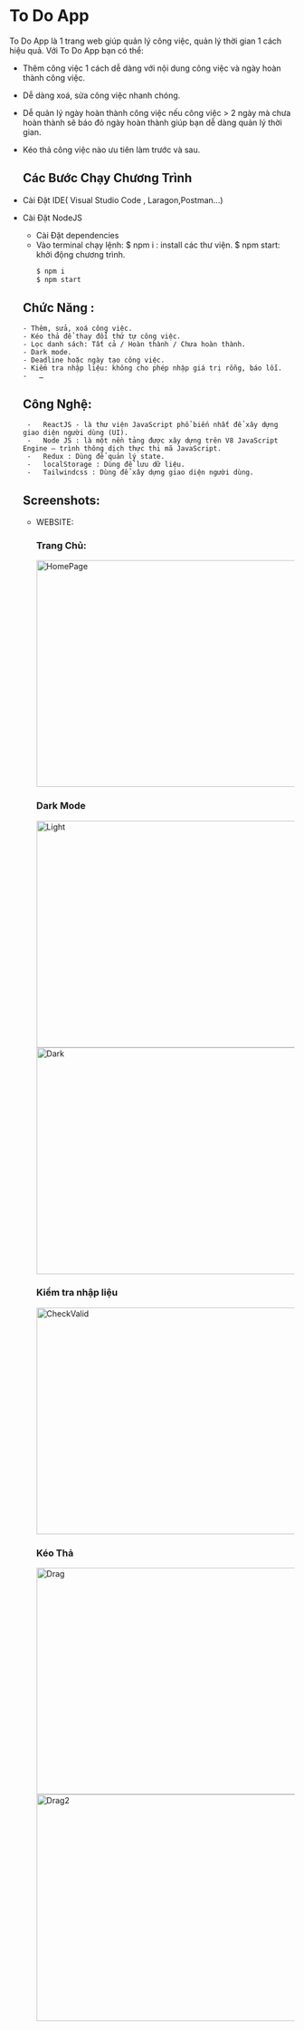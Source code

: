 # To Do App
To Do App là 1 trang web giúp quản lý công việc, quản lý thời gian 1 cách hiệu quả. Với To Do App bạn có thể:
+ Thêm công việc 1 cách dễ dàng với nội dung công việc và ngày hoàn thành công việc.
+ Dễ dàng xoá, sửa công việc nhanh chóng.
+ Dễ quản lý ngày hoàn thành công việc nếu công việc > 2 ngày mà chưa hoàn thành sẽ báo đỏ ngày hoàn thành giúp bạn dễ dàng quản lý thời gian.
+ Kéo thả công việc nào ưu tiên làm trước và sau.

  ## Các Bước Chạy Chương Trình
- Cài Đặt IDE( Visual Studio Code , Laragon,Postman...)
- Cài Đặt NodeJS
    - Cài Đặt dependencies
    - Vào terminal chạy lệnh:
        $ npm i : install các thư viện.
        $ npm start: khởi động chương trình.
      ```bash
      $ npm i
      $ npm start
      ```
      
  ## Chức Năng :
      - Thêm, sửa, xoá công việc.
      - Kéo thả để thay đổi thứ tự công việc.
      - Lọc danh sách: Tất cả / Hoàn thành / Chưa hoàn thành.
      - Dark mode.
      - Deadline hoặc ngày tạo công việc.
      - Kiểm tra nhập liệu: không cho phép nhập giá trị rỗng, báo lỗi.
      -   …
  
  ## Công Nghệ:
       -   ReactJS - là thư viện JavaScript phổ biến nhất để xây dựng giao diện người dùng (UI).
       -   Node JS : là một nền tảng được xây dựng trên V8 JavaScript Engine – trình thông dịch thực thi mã JavaScript.
       -   Redux : Dùng để quản lý state.
       -   localStorage : Dùng để lưu dữ liệu.
       -   Tailwindcss : Dùng để xây dựng giao diện người dùng.
  
  ## Screenshots:
  - WEBSITE:
    <h3>Trang Chủ:</h3>
    <img src="https://github.com/user-attachments/assets/1a2d6eba-5b2f-48c9-9164-7fc426380aad" width="700px" height="400px" alt="HomePage">

    <h3>Dark Mode</h3>
    <img src="https://github.com/user-attachments/assets/b124016c-2e21-4068-8459-a5cff8e0b6c0" width="700px" height="400px" alt="Light">
    <img src="https://github.com/user-attachments/assets/b706f45b-ca76-4307-a1a5-66369362b9c3" width="700px" height="400px" alt="Dark">

    <h3>Kiểm tra nhập liệu</h3>
    <img src="https://github.com/user-attachments/assets/86f2da21-d2a9-47b6-91cd-c9cb822ed024" width="700px" height="400px" alt="CheckValid">

       
    <h3>Kéo Thả</h3>
    <img src="https://github.com/user-attachments/assets/a891795e-490f-4ab7-8f96-dcad772070ad" width="700px" height="400px" alt="Drag">
    <img src="https://github.com/user-attachments/assets/4835809e-dca4-4b2c-9b93-d67f9309dc29" width="700px" height="400px" alt="Drag2">



    

      
  
